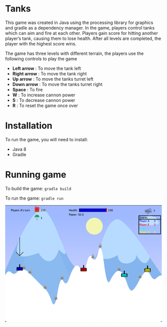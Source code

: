 # Tanks

<p> This game was created in Java using the processing library for graphics and gradle as a dependency manager. In the game, players control tanks which can aim and fire at each other. Players gain score for hitting another player’s tank, causing them to lose health. After all levels are completed, the player with the highest score wins.</p>

<p>The game has three levels with different terrain, the players use the following controls to play the game <p>

<ul>
<li> <strong> Left arrow</strong> : To move the tank left </li>
<li> <strong> Right arrow</strong> : To move the tank right </li>
<li> <strong> Up arrow</strong> : To move the tanks turret left</li>
<li> <strong> Down arrow</strong> : To move the tanks turret right</li>
<li> <strong> Space</strong> : To fire</li>
<li> <strong> W</strong> : To increase cannon power</li>
<li> <strong> S</strong> : To decrease cannon power</li>
<li> <strong> R</strong> : To reset the game once over</li>
</ul>

# Installation

<p>To run the game, you will need to install:</p>
<ul>
<li>Java 8</li>
<li>Gradle</li>
</ul>

# Running game

To build the game: `gradle build`

To run the game: `gradle run`

![The game snippet](./tanksImage.png)
